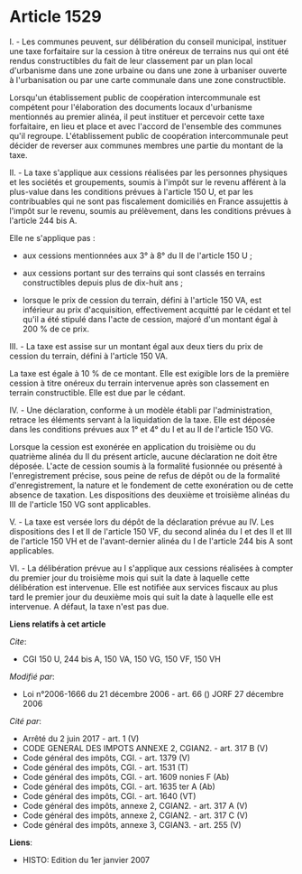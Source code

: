 # Article 1529

I. - Les communes peuvent, sur délibération du conseil municipal, instituer une taxe forfaitaire sur la cession à titre
onéreux de terrains nus qui ont été rendus constructibles du fait de leur classement par un plan local d'urbanisme dans une
zone urbaine ou dans une zone à urbaniser ouverte à l'urbanisation ou par une carte communale dans une zone constructible.

Lorsqu'un établissement public de coopération intercommunale est compétent pour l'élaboration des documents locaux
d'urbanisme mentionnés au premier alinéa, il peut instituer et percevoir cette taxe forfaitaire, en lieu et place et avec
l'accord de l'ensemble des communes qu'il regroupe. L'établissement public de coopération intercommunale peut décider de
reverser aux communes membres une partie du montant de la taxe.

II. - La taxe s'applique aux cessions réalisées par les personnes physiques et les sociétés et groupements, soumis à l'impôt
sur le revenu afférent à la plus-value dans les conditions prévues à l'article 150 U, et par les contribuables qui ne sont
pas fiscalement domiciliés en France assujettis à l'impôt sur le revenu, soumis au prélèvement, dans les conditions prévues à
l'article 244 bis A.

Elle ne s'applique pas :

- aux cessions mentionnées aux 3° à 8° du II de l'article 150 U ;

- aux cessions portant sur des terrains qui sont classés en terrains constructibles depuis plus de dix-huit ans ;

- lorsque le prix de cession du terrain, défini à l'article 150 VA, est inférieur au prix d'acquisition, effectivement
acquitté par le cédant et tel qu'il a été stipulé dans l'acte de cession, majoré d'un montant égal à 200 % de ce prix.

III. - La taxe est assise sur un montant égal aux deux tiers du prix de cession du terrain, défini à l'article 150 VA.

La taxe est égale à 10 % de ce montant. Elle est exigible lors de la première cession à titre onéreux du terrain intervenue
après son classement en terrain constructible. Elle est due par le cédant.

IV. - Une déclaration, conforme à un modèle établi par l'administration, retrace les éléments servant à la liquidation de la
taxe. Elle est déposée dans les conditions prévues aux 1° et 4° du I et au II de l'article 150 VG.

Lorsque la cession est exonérée en application du troisième ou du quatrième alinéa du II du présent article, aucune
déclaration ne doit être déposée. L'acte de cession soumis à la formalité fusionnée ou présenté à l'enregistrement précise,
sous peine de refus de dépôt ou de la formalité d'enregistrement, la nature et le fondement de cette exonération ou de cette
absence de taxation. Les dispositions des deuxième et troisième alinéas du III de l'article 150 VG sont applicables.

V. - La taxe est versée lors du dépôt de la déclaration prévue au IV. Les dispositions des I et II de l'article 150 VF, du
second alinéa du I et des II et III de l'article 150 VH et de l'avant-dernier alinéa du I de l'article 244 bis A sont
applicables.

VI. - La délibération prévue au I s'applique aux cessions réalisées à compter du premier jour du troisième mois qui suit la
date à laquelle cette délibération est intervenue. Elle est notifiée aux services fiscaux au plus tard le premier jour du
deuxième mois qui suit la date à laquelle elle est intervenue. A défaut, la taxe n'est pas due.

**Liens relatifs à cet article**

_Cite_:

  - CGI 150 U, 244 bis A, 150 VA, 150 VG, 150 VF, 150 VH

_Modifié par_:

  - Loi n°2006-1666 du 21 décembre 2006 - art. 66 () JORF 27 décembre 2006

_Cité par_:

  - Arrêté du 2 juin 2017 - art. 1 (V)
  - CODE GENERAL DES IMPOTS ANNEXE 2, CGIAN2. - art. 317 B (V)
  - Code général des impôts, CGI. - art. 1379 (V)
  - Code général des impôts, CGI. - art. 1531 (T)
  - Code général des impôts, CGI. - art. 1609 nonies F (Ab)
  - Code général des impôts, CGI. - art. 1635 ter A (Ab)
  - Code général des impôts, CGI. - art. 1640 (VT)
  - Code général des impôts, annexe 2, CGIAN2. - art. 317 A (V)
  - Code général des impôts, annexe 2, CGIAN2. - art. 317 C (V)
  - Code général des impôts, annexe 3, CGIAN3. - art. 255 (V)

**Liens**:

  - HISTO: Edition du 1er janvier 2007
